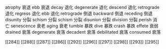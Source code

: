 




atrophy 衰退
ebb 衰退
decay 退化
degenerate 退化
descend 退化
retrograde 退化
regress 退化
ebb 退化
retrograde 倒退
backward 倒退
receding 倒退
disunity 分裂
schism 分裂
schism 分裂
disunion 分裂
division 分裂
perish 消亡
senescence 衰老
aging 衰老
tumble 暴跌
dive 暴跌
crash 暴跌
effete 衰弱
drained 衰落
degenerate 衰落
decadent 衰落
debilitated 衰落
consumed 衰落

[[284]]
[[288]]
[[287]]
[[286]]
[[292]]
[[296]]
[[297]]
[[298]]
[[293]]
[[295]]